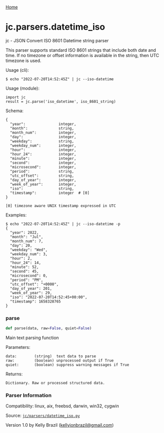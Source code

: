 [Home](https://kellyjonbrazil.github.io/jc/)
<a id="jc.parsers.datetime_iso"></a>

# jc.parsers.datetime\_iso

jc - JSON Convert ISO 8601 Datetime string parser

This parser supports standard ISO 8601 strings that include both date and
time. If no timezone or offset information is available in the string, then
UTC timezone is used.

Usage (cli):

    $ echo "2022-07-20T14:52:45Z" | jc --iso-datetime

Usage (module):

    import jc
    result = jc.parse('iso_datetime', iso_8601_string)

Schema:

    {
      "year":               integer,
      "month":              string,
      "month_num":          integer,
      "day":                integer,
      "weekday":            string,
      "weekday_num":        integer,
      "hour":               integer,
      "hour_24":            integer,
      "minute":             integer,
      "second":             integer,
      "microsecond":        integer,
      "period":             string,
      "utc_offset":         string,
      "day_of_year":        integer,
      "week_of_year":       integer,
      "iso":                string,
      "timestamp":          integer  # [0]
    }

    [0] timezone aware UNIX timestamp expressed in UTC

Examples:

    $ echo "2022-07-20T14:52:45Z" | jc --iso-datetime -p
    {
      "year": 2022,
      "month": "Jul",
      "month_num": 7,
      "day": 20,
      "weekday": "Wed",
      "weekday_num": 3,
      "hour": 2,
      "hour_24": 14,
      "minute": 52,
      "second": 45,
      "microsecond": 0,
      "period": "PM",
      "utc_offset": "+0000",
      "day_of_year": 201,
      "week_of_year": 29,
      "iso": "2022-07-20T14:52:45+00:00",
      "timestamp": 1658328765
    }

<a id="jc.parsers.datetime_iso.parse"></a>

### parse

```python
def parse(data, raw=False, quiet=False)
```

Main text parsing function

Parameters:

    data:        (string)  text data to parse
    raw:         (boolean) unprocessed output if True
    quiet:       (boolean) suppress warning messages if True

Returns:

    Dictionary. Raw or processed structured data.

### Parser Information
Compatibility:  linux, aix, freebsd, darwin, win32, cygwin

Source: [`jc/parsers/datetime_iso.py`](https://github.com/kellyjonbrazil/jc/blob/master/jc/parsers/datetime_iso.py)

Version 1.0 by Kelly Brazil (kellyjonbrazil@gmail.com)
